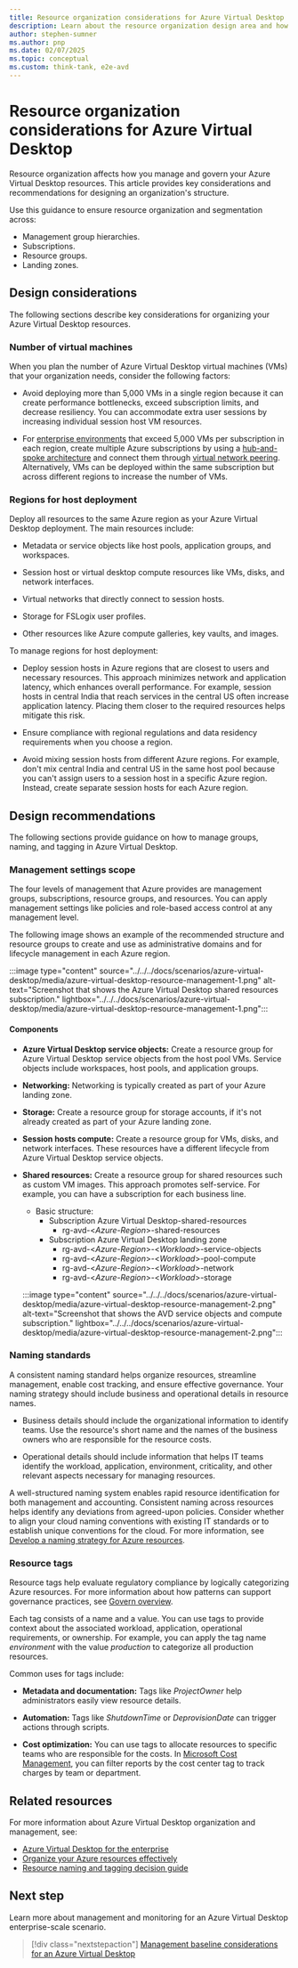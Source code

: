 ```yaml
---
title: Resource organization considerations for Azure Virtual Desktop
description: Learn about the resource organization design area and how to apply it to your Azure Virtual Desktop implementation effectively.
author: stephen-sumner
ms.author: pnp
ms.date: 02/07/2025
ms.topic: conceptual
ms.custom: think-tank, e2e-avd
---
```


# Resource organization considerations for Azure Virtual Desktop

Resource organization affects how you manage and govern your Azure Virtual Desktop resources. This article provides key considerations and recommendations for designing an organization's structure.

Use this guidance to ensure resource organization and segmentation across:

- Management group hierarchies.
- Subscriptions.
- Resource groups.
- Landing zones.

## Design considerations

The following sections describe key considerations for organizing your Azure Virtual Desktop resources.

### Number of virtual machines

When you plan the number of Azure Virtual Desktop virtual machines (VMs) that your organization needs, consider the following factors:

- Avoid deploying more than 5,000 VMs in a single region because it can create performance bottlenecks, exceed subscription limits, and decrease resiliency. You can accommodate extra user sessions by increasing individual session host VM resources.

- For [enterprise environments](/azure/architecture/example-scenario/azure-virtual-desktop/azure-virtual-desktop) that exceed 5,000 VMs per subscription in each region, create multiple Azure subscriptions by using a [hub-and-spoke architecture](/azure/architecture/networking/architecture/hub-spoke) and connect them through [virtual network peering](/azure/virtual-network/virtual-network-peering-overview). Alternatively, VMs can be deployed within the same subscription but across different regions to increase the number of VMs.

### Regions for host deployment

Deploy all resources to the same Azure region as your Azure Virtual Desktop deployment. The main resources include:

- Metadata or service objects like host pools, application groups, and workspaces.

- Session host or virtual desktop compute resources like VMs, disks, and network interfaces.

- Virtual networks that directly connect to session hosts.

- Storage for FSLogix user profiles.

- Other resources like Azure compute galleries, key vaults, and images.

To manage regions for host deployment:

- Deploy session hosts in Azure regions that are closest to users and necessary resources. This approach minimizes network and application latency, which enhances overall performance. For example, session hosts in central India that reach services in the central US often increase application latency. Placing them closer to the required resources helps mitigate this risk.

- Ensure compliance with regional regulations and data residency requirements when you choose a region.

- Avoid mixing session hosts from different Azure regions. For example, don't mix central India and central US in the same host pool because you can't assign users to a session host in a specific Azure region. Instead, create separate session hosts for each Azure region.

## Design recommendations

The following sections provide guidance on how to manage groups, naming, and tagging in Azure Virtual Desktop.

### Management settings scope

The four levels of management that Azure provides are management groups, subscriptions, resource groups, and resources. You can apply management settings like policies and role-based access control at any management level.

The following image shows an example of the recommended structure and resource groups to create and use as administrative domains and for lifecycle management in each Azure region.

:::image type="content" source="../../../docs/scenarios/azure-virtual-desktop/media/azure-virtual-desktop-resource-management-1.png" alt-text="Screenshot that shows the Azure Virtual Desktop shared resources subscription." lightbox="../../../docs/scenarios/azure-virtual-desktop/media/azure-virtual-desktop-resource-management-1.png":::

#### Components

- **Azure Virtual Desktop service objects:** Create a resource group for Azure Virtual Desktop service objects from the host pool VMs. Service objects include workspaces, host pools, and application groups.

- **Networking:** Networking is typically created as part of your Azure landing zone.

- **Storage:** Create a resource group for storage accounts, if it's not already created as part of your Azure landing zone.

- **Session hosts compute:** Create a resource group for VMs, disks, and network interfaces. These resources have a different lifecycle from Azure Virtual Desktop service objects.

- **Shared resources:** Create a resource group for shared resources such as custom VM images. This approach promotes self-service. For example, you can have a subscription for each business line.

  - Basic structure:
    - Subscription Azure Virtual Desktop-shared-resources
      - rg-avd-<_Azure-Region_>-shared-resources
    - Subscription Azure Virtual Desktop landing zone
      - rg-avd-<_Azure-Region_>-<_Workload_>-service-objects
      - rg-avd-<_Azure-Region_>-<_Workload_>-pool-compute
      - rg-avd-<_Azure-Region_>-<_Workload_>-network
      - rg-avd-<_Azure-Region_>-<_Workload_>-storage

  :::image type="content" source="../../../docs/scenarios/azure-virtual-desktop/media/azure-virtual-desktop-resource-management-2.png" alt-text="Screenshot that shows the AVD service objects and compute subscription." lightbox="../../../docs/scenarios/azure-virtual-desktop/media/azure-virtual-desktop-resource-management-2.png":::

### Naming standards

A consistent naming standard helps organize resources, streamline management, enable cost tracking, and ensure effective governance. Your naming strategy should include business and operational details in resource names.

- Business details should include the organizational information to identify teams. Use the resource's short name and the names of the business owners who are responsible for the resource costs.

- Operational details should include information that helps IT teams identify the workload, application, environment, criticality, and other relevant aspects necessary for managing resources.

A well-structured naming system enables rapid resource identification for both management and accounting. Consistent naming across resources helps identify any deviations from agreed-upon policies. Consider whether to align your cloud naming conventions with existing IT standards or to establish unique conventions for the cloud. For more information, see [Develop a naming strategy for Azure resources](/azure/cloud-adoption-framework/ready/azure-best-practices/naming-and-tagging).

### Resource tags

Resource tags help evaluate regulatory compliance by logically categorizing Azure resources. For more information about how patterns can support governance practices, see [Govern overview](../../govern/guides/complex/prescriptive-guidance.md#resource-tagging).

Each tag consists of a name and a value. You can use tags to provide context about the associated workload, application, operational requirements, or ownership. For example, you can apply the tag name _environment_ with the value _production_ to categorize all production resources.

Common uses for tags include:

- **Metadata and documentation:** Tags like _ProjectOwner_ help administrators easily view resource details.

- **Automation:** Tags like _ShutdownTime_ or _DeprovisionDate_ can trigger actions through scripts.

- **Cost optimization:** You can use tags to allocate resources to specific teams who are responsible for the costs. In [Microsoft Cost Management](/azure/cost-management-billing/), you can filter reports by the cost center tag to track charges by team or department.

## Related resources

For more information about Azure Virtual Desktop organization and management, see:

- [Azure Virtual Desktop for the enterprise](/azure/architecture/example-scenario/azure-virtual-desktop/azure-virtual-desktop#azure-limitations)
- [Organize your Azure resources effectively](../../ready/azure-setup-guide/organize-resources.md)
- [Resource naming and tagging decision guide](/azure/cloud-adoption-framework/ready/azure-best-practices/resource-naming)

## Next step

Learn more about management and monitoring for an Azure Virtual Desktop enterprise-scale scenario.

> [!div class="nextstepaction"]
> [Management baseline considerations for an Azure Virtual Desktop](./eslz-management-and-monitoring.md)

